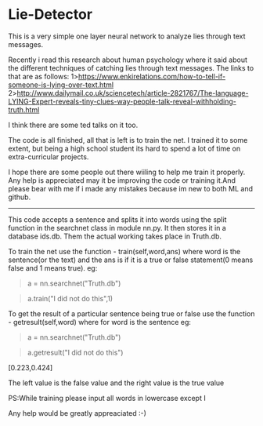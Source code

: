 # Lie-Detector
This is a very simple one layer neural network to analyze lies through text messages.

Recently i read this research about human psychology where it said about the different techniques of catching lies through text messages.
The links to that are as follows:
  1>https://www.enkirelations.com/how-to-tell-if-someone-is-lying-over-text.html
  2>http://www.dailymail.co.uk/sciencetech/article-2821767/The-language-LYING-Expert-reveals-tiny-clues-way-people-talk-reveal-withholding-truth.html
  
I think there are some ted talks on it too.

The code is all finished, all that is left is to train the net. I trained it to some extent, but being a high school student its hard to spend a lot of time on extra-curricular projects.

I hope there are some people out there wiiling to help me train it properly. Any help is appreciated may it be improving the code or training it.And please bear with me if i made any mistakes because im new to both ML and github.


----------------------------------------------------------------------------------------------------------------------------------------
This code accepts a sentence and splits it into words using the split function in the searchnet class in module nn.py. It then stores it in a database ids.db. Them the actual working takes place in Truth.db.

To train the net use the function - train(self,word,ans) where word is the sentence(or the text) and the ans is if it is a true or false statement(0 means false and 1 means true).
eg:

>a = nn.searchnet("Truth.db")

>a.train("I did not do this",1)

To get the result of a particular sentence being true or false use the function - getresult(self,word) where for word is the sentence
eg:

>a = nn.searchnet("Truth.db")

>a.getresult("I did not do this")

[0.223,0.424]

The left value is the false value and the right value is the true value

PS:While training please input all words in lowercase except I

Any help would be greatly appreaciated :-)
